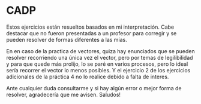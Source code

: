 # CADP
Estos ejercicios están resueltos basados en mi interpretación. 
Cabe destacar que no fueron presentadas a un profesor para corregir y 
se pueden resolver de formas diferentes a las mías.

En en caso de la practica de vectores, quiza hay enunciados que se pueden resolver recorriendo una única vez
el vector, pero por temas de legilibilidad y para que quede más prolijo, lo se paré en varios procesos, pero
lo ideal sería recorrer el vector lo menos posibles. Y el ejercicio 2 de los ejercicios adicionales
de la práctica 4 no lo realice debido a falta de interes.

Ante cualquier duda consultarme y si hay algún error o mejor forma de resolver, agradecería que me avisen. Saludos!

